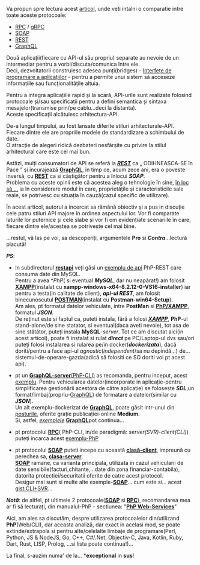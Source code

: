 
Va propun spre lectura acest [articol](https://www.altexsoft.com/blog/soap-vs-rest-vs-graphql-vs-rpc/), unde veti intalni o comparatie intre toate aceste protocoale:
 - [RPC](https://pecl.php.net/package/xmlrpc) / [gRPC](https://grpc.io/docs/languages/php/basics/)
 - [SOAP](https://www.geeksforgeeks.org/how-to-install-php-soap-extension/)
 - [REST](https://www.geeksforgeeks.org/building-a-rest-api-with-php-and-mysql/)
 - [GraphQL](https://github.com/ricardoalcocer/php_graphql)

Două aplicații(fiecare cu API-ul său propriu) separate au nevoie de un intermediar pentru a vorbi/discuta/comunica între ele. 
<br/>Deci, dezvoltatorii construiesc adesea punți(bridges) - [Interfețe de programare a aplicațiilor](https://www.altexsoft.com/blog/engineering/what-is-api-definition-types-specifications-documentation/) - 
pentru a permite unui sistem să acceseze informațiile sau funcționalitățile altuia.

Pentru a integra aplicațiile rapid și la scară, API-urile sunt realizate folosind protocoale și/sau specificații 
pentru a defini semantica și sintaxa mesajelor(transmise prin/pe cablu...deci la distanta). 
<br/>Aceste specificații alcătuiesc arhitectura-API.

De-a lungul timpului, au fost lansate diferite stiluri arhitecturale-API. 
<br/>Fiecare dintre ele are propriile modele de standardizare a schimbului de date. 
<br/>O atracție de alegeri ridică dezbateri nesfârșite cu privire la stilul arhitectural care este cel mai bun.

Astăzi, mulți consumatori de API se referă la [***REST***](https://medium.com/@dharshithasrimal/php-rest-api-7441197312d7) ca „ ODIHNEASCA-SE în Pace ” și încurajează [**GraphQL**](https://graphql.org/community/tools-and-libraries/), 
în timp ce, acum zece ani, era o poveste inversă, cu [**REST**](https://developer.okta.com/blog/2019/03/08/simple-rest-api-php) ca si câștigător pentru a înlocui ***SOAP***. 
<br/>Problema cu aceste opinii este că acestea aleg o tehnologie în sine, <ins>în loc să ...</ins> ia în considerare modul în care, proprietățile și caracteristicile sale reale, se potrivesc cu situația în cauză(cazul specific de utilizare).

În acest articol, autorul a incercat sa rămână obiectiv și a pus in discuție cele patru stiluri API majore în ordinea aspectului lor.
Vor fi comparate laturile lor puternice și cele slabe și vor fi om evidențiate scenariile în care, fiecare dintre ele/acestea se potrivește cel mai bine.

...restul, vă las pe voi, sa descoperiți, argumentele **Pro** si ***Contra***...lectură placută!

***PS***:

 - In subdirectorul [**restapi**](https://github.com/stefanache/MFP-ANAF-RO/tree/main/php_scripts/RPC_vs_SOAP_vsREST_vs_GraphQL/restapi) veți găsi un [exemplu de api](https://dev.to/devabdul/building-a-rest-api-with-php-mysql-using-xampp-3i9p) PhP-REST care consuma date din MySQL.
<br/>Pentru a avea **PhP*( si eventual ***MySQL***, dar nu neapărat!) am folosit [**XAMPP**](https://www.apachefriends.org/ro/download.html)(instalat cu **xampp-windows-x64-8.2.12-0-VS16-installer**) iar pentru a testa(in calitate de client), ***api-ul REST***, am folosit binecunoscutul [**POSTMAN**](https://www.postman.com/downloads/)(instalat cu **Postman-win64-Setup**).
<br/>Am ales, pt formatul datelor vehiculate, intre **PostMan** si [**PhP/XAMPP**](https://www.apachefriends.org/), formatul ***JSON***.
<br/>De reținut  este si faptul ca, puteti instala, fără a folosi [***XAMPP***](https://www.apachefriends.org/), **PhP**-ul stand-alone/de sine statator, si eventual(daca aveti nevoie), tot asa de sine stătător, puteți instala  **MySQL**-*server*.
Tot ce am discutat aici(in acest articol), poate fi instalat si rulat ***direct*** pe PC/Laptop-ul dvs sau/ori puteți folosi instalarea si rularea pe/in docker(***dockerizata***), dacă doriti/pentru a face api-ul *agnostic*(*independent*/sa nu depindă...) de... sistemul-de-operare-gazda(adică să folositi ce SO doriti voi pt acest api).

 - pt un [**GraphQL-server**(PhP-CLI)](https://github.com/mchojrin/GraphQL-PHP) as recomanda, pentru inceput, acest [exemplu](https://adevait.com/php/creating-graphql-server-with-php).
Pentru vehicularea datelor(incorporate in aplicație-pentru simplificarea gestionării acestora de către aplicație) se foloseste ***SDL***,un format/limbaj(propriu-[GraphQL](https://github.com/jmaxwilson/php-graphql-server)) de formatare a datelor(similar cu ***JSON***).
<br/>Un alt exemplu-dockerizat de [**GraphQL**](https://www.couchbase.com/blog/create-graphql-api-php-nosql/), poate găsit intr-unul din [posturile](https://medium.com/swlh/setting-up-graphql-with-php-9baba3f21501), oferite grație publicației-online **Medium**.
<br/> Si, astfel, [*exemplele*](https://webonyx.github.io/graphql-php/data-fetching/) [**GraphQL**](https://compatt.medium.com/spatial-data-api-with-graphql-php-and-mysql-a48e8b89d4e1)pot continua...

- pt protocolul [**RPC**](https://pecl.php.net/package/xmlrpc)( PhP-CLI, in/de paradigmă: *server(SVR)*-*client(CLI)*) puteți incarca acest [exemplu-PhP](https://github.com/rambler-digital-solutions/php-json-rpc)

- pt protocolul [**SOAP**](https://www.youtube.com/watch?v=Cl4puOAk6vk&ab_channel=jinujawadm) puteți incepe cu această [**clasă-client**](https://www.php.net/manual/en/class.soapclient.php), impreună cu perechea sa, [**clasa-server**](https://www.php.net/manual/en/class.soapserver.php).
  <br/>[**SOAP**](https://techtechinfo.com/how-to-call-soap-api-in-php-and-postman/) ramane, ca varianta principala, utilizata in cazul vehicularii de date sensibile(facturi,chitante,...date din zona financiar-contabila), datorita protectiei/securitatii oferite de catre acest protocol.
  <br/>Desigur mai sunt si multe alte exemple-[**SOAP**](https://www.php.net/manual/en/book.soap.php)... cum este si... acest [gist:CLI+SVR](https://gist.github.com/umidjons/f3de2533c51495a9c557)...

***Notă***: de altfel, pt ultimele 2 protocoale([**SOAP**](https://deltastateonline.github.io/soap.tutorial/) si [**RPC**](https://www.php.net/manual/en/book.xmlrpc.php)), recomandarea mea ar fi să lecturați, din manualul-PhP  - sectiunea: "[**PhP Web-Services**](https://www.php.net/manual/en/refs.webservice.php)"

Aici, am ales sa discutăm, despre utilizarea protocoalelor din/utilizand **PhP**(Web/CLI), dar aceasta analiză, dar exact in acelasi mod, se poate extinde/extrapola si pentru alte/celelalte limbaje de programare(Perl, Python, JS & NodeJS, Go, C++, C#/.Net, Objectiv-C, Java, Kotlin, Ruby, Dart, Rust, LISP, Prolog, ...si lista poate continua!)...

La final, s-auzim numa' de la... ***exceptional** in **sus**!

